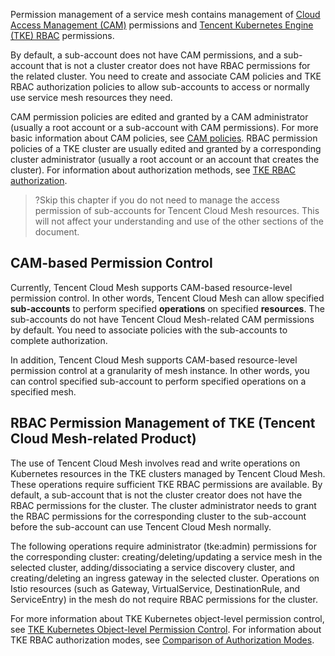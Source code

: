 Permission management of a service mesh contains management of [Cloud Access Management (CAM)](https://intl.cloud.tencent.com/document/product/598/17848) permissions and [Tencent Kubernetes Engine (TKE) RBAC](https://intl.cloud.tencent.com/document/product/457/37366) permissions.

By default, a sub-account does not have CAM permissions, and a sub-account that is not a cluster creator does not have RBAC permissions for the related cluster. You need to create and associate CAM policies and TKE RBAC authorization policies to allow sub-accounts to access or normally use service mesh resources they need.

CAM permission policies are edited and granted by a CAM administrator (usually a root account or a sub-account with CAM permissions). For more basic information about CAM policies, see [CAM policies](https://intl.cloud.tencent.com/document/product/598/32668). RBAC permission policies of a TKE cluster are usually edited and granted by a corresponding cluster administrator (usually a root account or an account that creates the cluster). For information about authorization methods, see [TKE RBAC authorization](https://intl.cloud.tencent.com/document/product/457/37368).

>?Skip this chapter if you do not need to manage the access permission of sub-accounts for Tencent Cloud Mesh resources. This will not affect your understanding and use of the other sections of the document.

## CAM-based Permission Control
Currently, Tencent Cloud Mesh supports CAM-based resource-level permission control. In other words, Tencent Cloud Mesh can allow specified **sub-accounts** to perform specified **operations** on specified **resources**. The sub-accounts do not have Tencent Cloud Mesh-related CAM permissions by default. You need to associate policies with the sub-accounts to complete authorization.

In addition, Tencent Cloud Mesh supports CAM-based resource-level permission control at a granularity of mesh instance. In other words, you can control specified sub-account to perform specified operations on a specified mesh.

## RBAC Permission Management of TKE (Tencent Cloud Mesh-related Product)

The use of Tencent Cloud Mesh involves read and write operations on Kubernetes resources in the TKE clusters managed by Tencent Cloud Mesh. These operations require sufficient TKE RBAC permissions are available. By default, a sub-account that is not the cluster creator does not have the RBAC permissions for the cluster. The cluster administrator needs to grant the RBAC permissions for the corresponding cluster to the sub-account before the sub-account can use Tencent Cloud Mesh normally.

The following operations require administrator (tke:admin) permissions for the corresponding cluster: creating/deleting/updating a service mesh in the selected cluster, adding/dissociating a service discovery cluster, and creating/deleting an ingress gateway in the selected cluster. Operations on Istio resources (such as Gateway, VirtualService, DestinationRule, and ServiceEntry) in the mesh do not require RBAC permissions for the cluster.

For more information about TKE Kubernetes object-level permission control, see [TKE Kubernetes Object-level Permission Control](https://intl.cloud.tencent.com/document/product/457/37366). For information about TKE RBAC authorization modes, see [Comparison of Authorization Modes](https://intl.cloud.tencent.com/document/product/457/37367).
